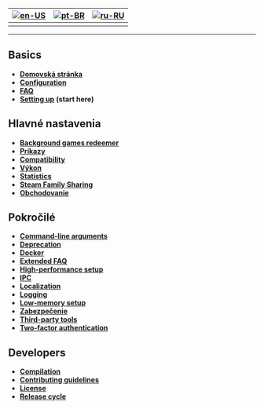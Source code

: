 | [![en-US](https://raw.githubusercontent.com/hjnilsson/country-flags/master/png100px/us.png)](https://github.com/JustArchiNET/ArchiSteamFarm/wiki/Home) | [![pt-BR](https://raw.githubusercontent.com/hjnilsson/country-flags/master/png100px/br.png)](https://github.com/JustArchiNET/ArchiSteamFarm/wiki/Home-pt-BR) | [![ru-RU](https://raw.githubusercontent.com/hjnilsson/country-flags/master/png100px/ru.png)](https://github.com/JustArchiNET/ArchiSteamFarm/wiki/Home-ru-RU) |
| ------------------------------------------------------------------------------------------------------------------------------------------------------ | ------------------------------------------------------------------------------------------------------------------------------------------------------------ | ------------------------------------------------------------------------------------------------------------------------------------------------------------ |
|                                                                                                                                                        |                                                                                                                                                              |                                                                                                                                                              |

* * *

## Basics

* **[Domovská stránka](https://github.com/JustArchiNET/ArchiSteamFarm/wiki/Home)**
* **[Configuration](https://github.com/JustArchiNET/ArchiSteamFarm/wiki/Configuration)**
* **[FAQ](https://github.com/JustArchiNET/ArchiSteamFarm/wiki/FAQ)**
* **[Setting up](https://github.com/JustArchiNET/ArchiSteamFarm/wiki/Setting-up)** **(start here)**

## Hlavné nastavenia

* **[Background games redeemer](https://github.com/JustArchiNET/ArchiSteamFarm/wiki/Background-games-redeemer)**
* **[Príkazy](https://github.com/JustArchiNET/ArchiSteamFarm/wiki/Commands)**
* **[Compatibility](https://github.com/JustArchiNET/ArchiSteamFarm/wiki/Compatibility)**
* **[Výkon](https://github.com/JustArchiNET/ArchiSteamFarm/wiki/Performance)**
* **[Statistics](https://github.com/JustArchiNET/ArchiSteamFarm/wiki/Statistics)**
* **[Steam Family Sharing](https://github.com/JustArchiNET/ArchiSteamFarm/wiki/Steam-Family-Sharing)**
* **[Obchodovanie](https://github.com/JustArchiNET/ArchiSteamFarm/wiki/Trading)**

## Pokročilé

* **[Command-line arguments](https://github.com/JustArchiNET/ArchiSteamFarm/wiki/Command-line-arguments)**
* **[Deprecation](https://github.com/JustArchiNET/ArchiSteamFarm/wiki/Deprecation)**
* **[Docker](https://github.com/JustArchiNET/ArchiSteamFarm/wiki/Docker)**
* **[Extended FAQ](https://github.com/JustArchiNET/ArchiSteamFarm/wiki/Extended-FAQ)**
* **[High-performance setup](https://github.com/JustArchiNET/ArchiSteamFarm/wiki/High-performance-setup)**
* **[IPC](https://github.com/JustArchiNET/ArchiSteamFarm/wiki/IPC)**
* **[Localization](https://github.com/JustArchiNET/ArchiSteamFarm/wiki/Localization)**
* **[Logging](https://github.com/JustArchiNET/ArchiSteamFarm/wiki/Logging)**
* **[Low-memory setup](https://github.com/JustArchiNET/ArchiSteamFarm/wiki/Low-memory-setup)**
* **[Zabezpečenie](https://github.com/JustArchiNET/ArchiSteamFarm/wiki/Security)**
* **[Third-party tools](https://github.com/JustArchiNET/ArchiSteamFarm/wiki/Third-party-tools)**
* **[Two-factor authentication](https://github.com/JustArchiNET/ArchiSteamFarm/wiki/Two-factor-authentication)**

## Developers

* **[Compilation](https://github.com/JustArchiNET/ArchiSteamFarm/wiki/Compilation)**
* **[Contributing guidelines](https://github.com/JustArchiNET/ArchiSteamFarm/blob/master/.github/CONTRIBUTING.md)**
* **[License](https://github.com/JustArchiNET/ArchiSteamFarm/wiki/License)**
* **[Release cycle](https://github.com/JustArchiNET/ArchiSteamFarm/wiki/Release-cycle)**